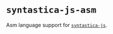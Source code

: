 # `syntastica-js-asm`

Asm language support for [`syntastica-js`](https://www.npmjs.com/package/@syntastica/core).
